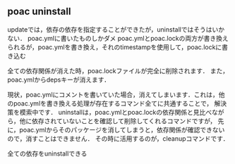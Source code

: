 ## poac uninstall
updateでは，依存の依存を指定することができたが，uninstallではそうはいかない．
poac.ymlに書いたものしかダメ
poac.ymlとpoac.lockの両方が書き換えられるが，poac.ymlを書き換え，それのtimestampを使用して，poac.lockに書き込む

全ての依存関係が消えた時，poac.lockファイルが完全に削除されます．
また，poac.ymlからdepsキーが消えます．

現状，poac.ymlにコメントを書いていた場合，消えてしまいます．これは，他のpoac.ymlを書き換える処理が存在するコマンド全てに共通することで，
解決策を模索中です．
uninstallは，poac.ymlとpoac.lockの依存関係と見比べながら，他に依存されていないことを確認して削除してくれるコマンドですが，
先に，poac.ymlからそのパッケージを消してしまうと，依存関係が確認できないので，消すことはできません．
その時に活用するのが，cleanupコマンドです．

全ての依存をuninstallできる
